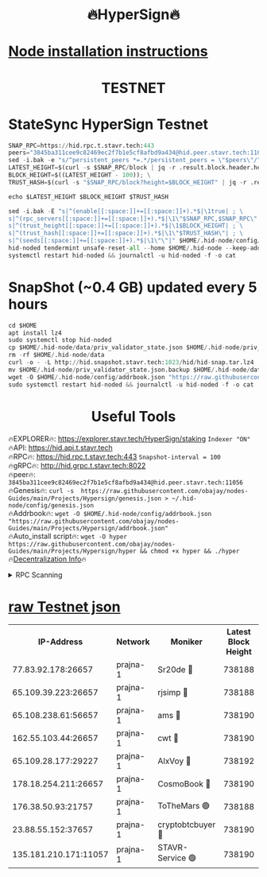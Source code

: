 <h1 align="center"> 🔥HyperSign🔥</h1>

[Node installation instructions](https://github.com/obajay/nodes-Guides/tree/main/Projects/Hypersign)
=

<h1 align="center"> TESTNET</h1>

# StateSync HyperSign Testnet
```python
SNAP_RPC=https://hid.rpc.t.stavr.tech:443
peers="3845ba311cee9c82469ec2f7b1e5cf8afbd9a434@hid.peer.stavr.tech:11056"
sed -i.bak -e "s/^persistent_peers *=.*/persistent_peers = \"$peers\"/" $HOME/.hid-node/config/config.toml
LATEST_HEIGHT=$(curl -s $SNAP_RPC/block | jq -r .result.block.header.height); \
BLOCK_HEIGHT=$((LATEST_HEIGHT - 100)); \
TRUST_HASH=$(curl -s "$SNAP_RPC/block?height=$BLOCK_HEIGHT" | jq -r .result.block_id.hash)

echo $LATEST_HEIGHT $BLOCK_HEIGHT $TRUST_HASH

sed -i.bak -E "s|^(enable[[:space:]]+=[[:space:]]+).*$|\1true| ; \
s|^(rpc_servers[[:space:]]+=[[:space:]]+).*$|\1\"$SNAP_RPC,$SNAP_RPC\"| ; \
s|^(trust_height[[:space:]]+=[[:space:]]+).*$|\1$BLOCK_HEIGHT| ; \
s|^(trust_hash[[:space:]]+=[[:space:]]+).*$|\1\"$TRUST_HASH\"| ; \
s|^(seeds[[:space:]]+=[[:space:]]+).*$|\1\"\"|" $HOME/.hid-node/config/config.toml
hid-noded tendermint unsafe-reset-all --home $HOME/.hid-node --keep-addr-book
systemctl restart hid-noded && journalctl -u hid-noded -f -o cat
```
# SnapShot (~0.4 GB) updated every 5 hours
```python
cd $HOME
apt install lz4
sudo systemctl stop hid-noded
cp $HOME/.hid-node/data/priv_validator_state.json $HOME/.hid-node/priv_validator_state.json.backup
rm -rf $HOME/.hid-node/data
curl -o - -L http://hid.snapshot.stavr.tech:1023/hid/hid-snap.tar.lz4 | lz4 -c -d - | tar -x -C $HOME/.hid-node --strip-components 2
mv $HOME/.hid-node/priv_validator_state.json.backup $HOME/.hid-node/data/priv_validator_state.json
wget -O $HOME/.hid-node/config/addrbook.json "https://raw.githubusercontent.com/obajay/nodes-Guides/main/Projects/Hypersign/addrbook.json"
sudo systemctl restart hid-noded && journalctl -u hid-noded -f -o cat
```

 <h1 align="center"> Useful Tools</h1>

🔥EXPLORER🔥:      https://explorer.stavr.tech/HyperSign/staking        `Indexer "ON"` \
🔥API:             https://hid.api.t.stavr.tech \
🔥RPC🔥:           https://hid.rpc.t.stavr.tech:443              `Snapshot-interval = 100` \
🔥gRPC🔥:          http://hid.grpc.t.stavr.tech:8022 \
🔥peer🔥:          `3845ba311cee9c82469ec2f7b1e5cf8afbd9a434@hid.peer.stavr.tech:11056` \
🔥Genesis🔥:     ```curl -s  https://raw.githubusercontent.com/obajay/nodes-Guides/main/Projects/Hypersign/genesis.json > ~/.hid-node/config/genesis.json``` \
🔥Addrbook🔥:    ```wget -O $HOME/.hid-node/config/addrbook.json "https://raw.githubusercontent.com/obajay/nodes-Guides/main/Projects/Hypersign/addrbook.json"``` \
🔥Auto_install script🔥: ```wget -O hyper https://raw.githubusercontent.com/obajay/nodes-Guides/main/Projects/Hypersign/hyper && chmod +x hyper && ./hyper``` \
🔥[Decentralization Info](https://github.com/obajay/StateSync-snapshots/tree/main/Projects/Hypersign/Decentralization)🔥

<details>
<summary>RPC Scanning</summary>

<h2 align="center"> We scan nodes in real time every 4 hours. And we provide the final result of RPC endpoints.
We cannot influence the operation of these nodes in any way. </h2>


```python
If Voting Power is higher than 0 --> then the Node is a validator of the network and may be subject to attack and be a potential threat to the chain.
```
```python
We marked such validators with a red symbol
```

</details>

[raw Testnet json](https://rpc-check.hypert.stavr.tech/hypert/rpc-hypert-result.json)
=

<table><tr><th>IP-Address</th><th>Network</th><th>Moniker</th><th>Latest Block Height</th><th>Earliest Block Height</th><th>Catching Up</th><th>Tx Index</th><th>Voting Power</th><th>Scan Time</th></tr><tr><td>77.83.92.178:26657</td><td>prajna-1</td><td>Sr20de 🔴</td><td>738188</td><td>1</td><td>False</td><td>on</td><td>1080256</td><td>2024-02-06T02:49:48.498511992UTC</td></tr><tr><td>65.109.39.223:26657</td><td>prajna-1</td><td>rjsimp 🔴</td><td>738188</td><td>1</td><td>False</td><td>on</td><td>1151021</td><td>2024-02-06T02:49:51.316080936UTC</td></tr><tr><td>65.108.238.61:56657</td><td>prajna-1</td><td>ams 🔴</td><td>738190</td><td>1</td><td>False</td><td>on</td><td>1189548</td><td>2024-02-06T02:49:58.247726747UTC</td></tr><tr><td>162.55.103.44:26657</td><td>prajna-1</td><td>cwt 🔴</td><td>738190</td><td>1</td><td>False</td><td>on</td><td>989833</td><td>2024-02-06T02:50:00.881758201UTC</td></tr><tr><td>65.109.28.177:29227</td><td>prajna-1</td><td>AlxVoy 🔴</td><td>738192</td><td>1</td><td>False</td><td>on</td><td>1073855</td><td>2024-02-06T02:50:09.745177716UTC</td></tr><tr><td>178.18.254.211:26657</td><td>prajna-1</td><td>CosmoBook 🔴</td><td>738190</td><td>108201</td><td>False</td><td>on</td><td>990495</td><td>2024-02-06T02:49:57.909586555UTC</td></tr><tr><td>176.38.50.93:21757</td><td>prajna-1</td><td>ToTheMars 🟢</td><td>738188</td><td>635201</td><td>False</td><td>on</td><td>0</td><td>2024-02-06T02:49:48.942289540UTC</td></tr><tr><td>23.88.55.152:37657</td><td>prajna-1</td><td>cryptobtcbuyer 🔴</td><td>738190</td><td>638190</td><td>False</td><td>on</td><td>1174753</td><td>2024-02-06T02:50:01.142792331UTC</td></tr><tr><td>135.181.210.171:11057</td><td>prajna-1</td><td>STAVR-Service 🟢</td><td>738190</td><td>735701</td><td>False</td><td>on</td><td>0</td><td>2024-02-06T02:49:58.575662745UTC</td></tr></table>
